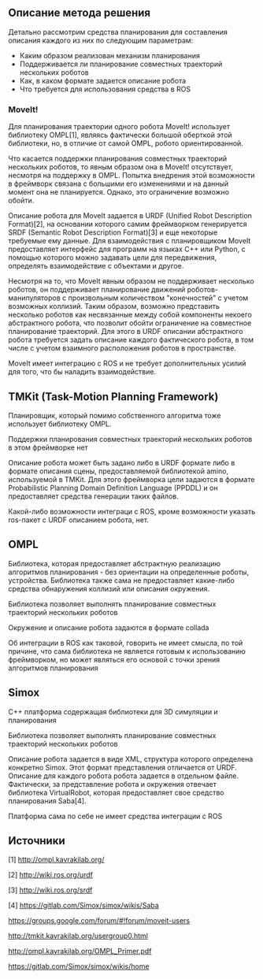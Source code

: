 ## Описание метода решения

Детально рассмотрим средства планирования для составления описания каждого из них по следующим параметрам:
* Каким образом реализован механизм планирования
* Поддерживается ли планирование совместных траекторий нескольких роботов
* Как, в каком формате задается описание робота
* Что требуется для использования средства в ROS

### MoveIt!
Для планирования траектории одного робота MoveIt! использует библиотеку OMPL[1], являясь фактически большой оберткой этой библиотеки, но, в отличие от самой OMPL, робото ориентированной. 

Что касается поддержки планирования совместных траекторий нескольких роботов, то явным образом она в MoveIt! отсутствует, несмотря на поддержку в OMPL. Попытка внедрения этой возможности в фреймворк связана с большими его изменениями и на данный момент она не планируется. Однако, это ограничение возможно обойти.

Описание робота для MoveIt задается в URDF (Unified Robot Description Format)[2], на основании которого самим фреймворком генерируется SRDF (Semantic Robot Description Format)[3] и еще некоторые требуемые ему данные. Для взаимодействия с планировщиком MoveIt предоставляет интерфейс для программ на языках C++ или Python, с помощью которого можно задавать цели для передвижения, определять взаимодействие с объектами и другое.

Несмотря на то, что MoveIt явным образом не поддерживает несколько роботов, он поддерживает планирование движений роботов-манипуляторов с произвольным количеством "конечностей" с учетом возможных коллизий. Таким образом, возможно представить несколько роботов как несвязанные между собой компоненты некоего абстрактного робота, что позволит обойти ограничение на совместное планирование траекторий. Для этого в URDF описании абстрактного робота требуется задать описание каждого фактического робота, в том числе с учетом взаимного расположения роботов в пространстве.

MoveIt имеет интеграцию с ROS и  не требует дополнительных усилий для того, что бы наладить взаимодействие.

## TMKit (Task-Motion Planning Framework)
Планировщик, который помимо собственного алгоритма тоже использует библиотеку OMPL.

Поддержки планирования совместных траекторий нескольких роботов в этом фреймворке нет

Описание робота может быть задано либо в URDF формате либо в формате описания сцены, предоставляемой библиотекой amino, используемой в TMKit. Для этого фреймворка цели задаются в формате Probabilistic Planning Domain Definition Language (PPDDL) и он предоставляет средства генерации таких файлов.

Какой-либо возможности интеграци с ROS, кроме возможности указать ros-пакет с URDF описанием робота, нет.

## OMPL
Библиотека, которая предоставляет абстрактную реализацию алгоритмов планирования - без ориентации на определенные роботы, устройства. Библиотека также сама не предоставляет какие-либо средства обнаружения коллизий или описания окружения.

Библиотека позволяет выполнять планирование совместных траекторий нескольких роботов

Окружение и описание робота задаются в формате collada

Об интеграции в ROS как таковой, говорить не имеет смысла, по той причине, что сама библиотека не является готовым к использованию фреймворком, но может являться его основой с точки зрения алгоритмов планирования

## Simox
С++ платформа содержащая библиотеки для 3D симуляции и планирования

Библиотека позволяет выполнять планирование совместных траекторий нескольких роботов

Описание робота задается в виде XML, структура которого определена конкретно Simox. Этот формат представления отличается от  URDF. Описание для каждого робота робота задается в отдельном файле. Фактически, за представление робота и окружения отвечает библиотека VirtualRobot, которая предоставляет свое средство планирования Saba[4]. 

Платформа сама по себе не имеет средства интеграции с ROS

## Источники
[1] http://ompl.kavrakilab.org/

[2] http://wiki.ros.org/urdf

[3] http://wiki.ros.org/srdf

[4] https://gitlab.com/Simox/simox/wikis/Saba

https://groups.google.com/forum/#!forum/moveit-users

http://tmkit.kavrakilab.org/usergroup0.html

http://ompl.kavrakilab.org/OMPL_Primer.pdf

https://gitlab.com/Simox/simox/wikis/home
